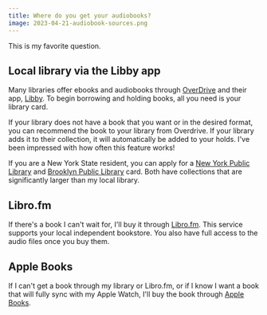 ```yaml
---
title: Where do you get your audiobooks?
image: 2023-04-21-audiobook-sources.png
---
```


This is my favorite question.

## Local library via the Libby app

Many libraries offer ebooks and audiobooks through [OverDrive](https://www.overdrive.com/) and their app, [Libby](https://libbyapp.com/shelf). To begin borrowing and holding books, all you need is your library card.

If your library does not have a book that you want or in the desired format, you can recommend the book to your library from Overdrive. If your library adds it to their collection, it will automatically be added to your holds. I've been impressed with how often this feature works!

If you are a New York State resident, you can apply for a [New York Public Library](https://www.nypl.org/help/library-card/terms-conditions) and [Brooklyn Public Library](https://www.bklynlibrary.org/use-the-library/ecard-faqs) card. Both have collections that are significantly larger than my local library.

## Libro.fm

If there's a book I can't wait for, I'll buy it through [Libro.fm](https://libro.fm/). This service supports your local independent bookstore. You also have full access to the audio files once you buy them.

## Apple Books

If I can't get a book through my library or Libro.fm, or if I know I want a book that will fully sync with my Apple Watch, I'll buy the book through [Apple Books](https://www.apple.com/apple-books/).
